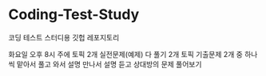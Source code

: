 # Coding-Test-Study
코딩 테스트 스터디용 깃헙 레포지토리

화요일 오후 8시
주에 토픽 2개
	실전문제(예제) 다 풀기
	2개 토픽 기출문제 2개 중 하나씩 맡아서 풀고 와서 설명
	만나서 설명 듣고 상대방의 문제 풀어보기
